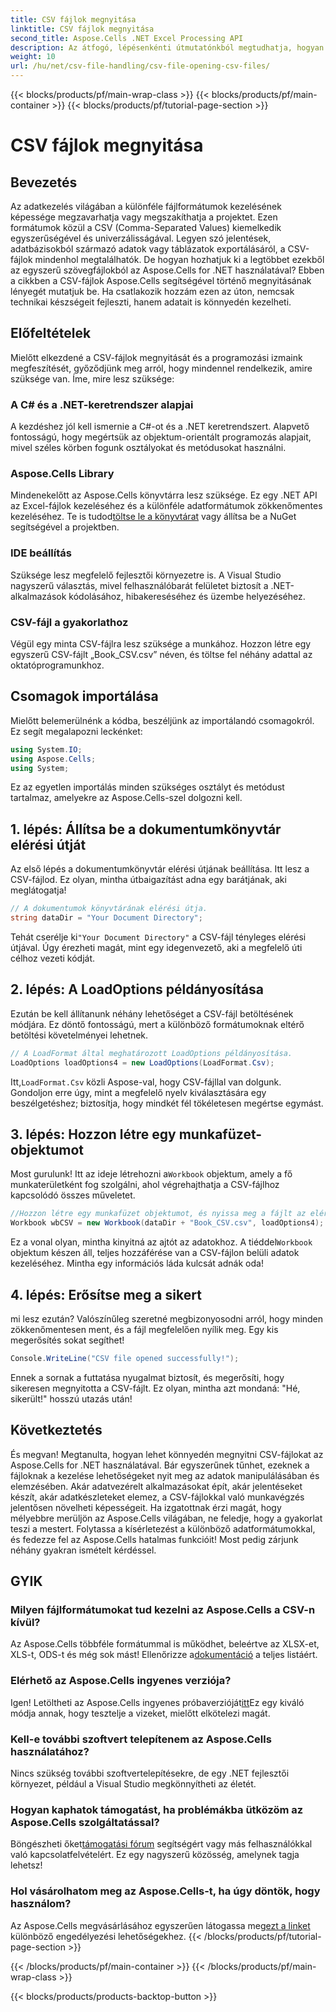 ```yaml
---
title: CSV fájlok megnyitása
linktitle: CSV fájlok megnyitása
second_title: Aspose.Cells .NET Excel Processing API
description: Az átfogó, lépésenkénti útmutatónkból megtudhatja, hogyan nyithat meg CSV-fájlokat az Aspose.Cells for .NET használatával. Törzsadat-manipuláció.
weight: 10
url: /hu/net/csv-file-handling/csv-file-opening-csv-files/
---
```


{{< blocks/products/pf/main-wrap-class >}}
{{< blocks/products/pf/main-container >}}
{{< blocks/products/pf/tutorial-page-section >}}

# CSV fájlok megnyitása

## Bevezetés
Az adatkezelés világában a különféle fájlformátumok kezelésének képessége megzavarhatja vagy megszakíthatja a projektet. Ezen formátumok közül a CSV (Comma-Separated Values) kiemelkedik egyszerűségével és univerzálisságával. Legyen szó jelentések, adatbázisokból származó adatok vagy táblázatok exportálásáról, a CSV-fájlok mindenhol megtalálhatók. De hogyan hozhatjuk ki a legtöbbet ezekből az egyszerű szövegfájlokból az Aspose.Cells for .NET használatával? Ebben a cikkben a CSV-fájlok Aspose.Cells segítségével történő megnyitásának lényegét mutatjuk be. Ha csatlakozik hozzám ezen az úton, nemcsak technikai készségeit fejleszti, hanem adatait is könnyedén kezelheti. 
## Előfeltételek
Mielőtt elkezdené a CSV-fájlok megnyitását és a programozási izmaink megfeszítését, győződjünk meg arról, hogy mindennel rendelkezik, amire szüksége van. Íme, mire lesz szüksége:
### A C# és a .NET-keretrendszer alapjai
A kezdéshez jól kell ismernie a C#-ot és a .NET keretrendszert. Alapvető fontosságú, hogy megértsük az objektum-orientált programozás alapjait, mivel széles körben fogunk osztályokat és metódusokat használni.
### Aspose.Cells Library
Mindenekelőtt az Aspose.Cells könyvtárra lesz szüksége. Ez egy .NET API az Excel-fájlok kezeléséhez és a különféle adatformátumok zökkenőmentes kezeléséhez. Te is tudod[töltse le a könyvtárat](https://releases.aspose.com/cells/net/) vagy állítsa be a NuGet segítségével a projektben.
### IDE beállítás
Szüksége lesz megfelelő fejlesztői környezetre is. A Visual Studio nagyszerű választás, mivel felhasználóbarát felületet biztosít a .NET-alkalmazások kódolásához, hibakereséséhez és üzembe helyezéséhez.
### CSV-fájl a gyakorlathoz
Végül egy minta CSV-fájlra lesz szüksége a munkához. Hozzon létre egy egyszerű CSV-fájlt „Book_CSV.csv” néven, és töltse fel néhány adattal az oktatóprogramunkhoz.
## Csomagok importálása
Mielőtt belemerülnénk a kódba, beszéljünk az importálandó csomagokról. Ez segít megalapozni leckénket:
```csharp
using System.IO;
using Aspose.Cells;
using System;
```
Ez az egyetlen importálás minden szükséges osztályt és metódust tartalmaz, amelyekre az Aspose.Cells-szel dolgozni kell.
## 1. lépés: Állítsa be a dokumentumkönyvtár elérési útját
Az első lépés a dokumentumkönyvtár elérési útjának beállítása. Itt lesz a CSV-fájlod. Ez olyan, mintha útbaigazítást adna egy barátjának, aki meglátogatja!
```csharp
// A dokumentumok könyvtárának elérési útja.
string dataDir = "Your Document Directory";
```
 Tehát cserélje ki`"Your Document Directory"` a CSV-fájl tényleges elérési útjával. Úgy érezheti magát, mint egy idegenvezető, aki a megfelelő úti célhoz vezeti kódját.
## 2. lépés: A LoadOptions példányosítása
Ezután be kell állítanunk néhány lehetőséget a CSV-fájl betöltésének módjára. Ez döntő fontosságú, mert a különböző formátumoknak eltérő betöltési követelményei lehetnek. 
```csharp
// A LoadFormat által meghatározott LoadOptions példányosítása.
LoadOptions loadOptions4 = new LoadOptions(LoadFormat.Csv);
```
 Itt,`LoadFormat.Csv` közli Aspose-val, hogy CSV-fájllal van dolgunk. Gondoljon erre úgy, mint a megfelelő nyelv kiválasztására egy beszélgetéshez; biztosítja, hogy mindkét fél tökéletesen megértse egymást.
## 3. lépés: Hozzon létre egy munkafüzet-objektumot
 Most gurulunk! Itt az ideje létrehozni a`Workbook` objektum, amely a fő munkaterületként fog szolgálni, ahol végrehajthatja a CSV-fájlhoz kapcsolódó összes műveletet.
```csharp
//Hozzon létre egy munkafüzet objektumot, és nyissa meg a fájlt az elérési útjából
Workbook wbCSV = new Workbook(dataDir + "Book_CSV.csv", loadOptions4);
```
 Ez a vonal olyan, mintha kinyitná az ajtót az adatokhoz. A tiéddel`Workbook` objektum készen áll, teljes hozzáférése van a CSV-fájlon belüli adatok kezeléséhez. Mintha egy információs láda kulcsát adnák oda!
## 4. lépés: Erősítse meg a sikert
mi lesz ezután? Valószínűleg szeretné megbizonyosodni arról, hogy minden zökkenőmentesen ment, és a fájl megfelelően nyílik meg. Egy kis megerősítés sokat segíthet!
```csharp
Console.WriteLine("CSV file opened successfully!");
```
Ennek a sornak a futtatása nyugalmat biztosít, és megerősíti, hogy sikeresen megnyitotta a CSV-fájlt. Ez olyan, mintha azt mondaná: "Hé, sikerült!" hosszú utazás után!
## Következtetés
És megvan! Megtanulta, hogyan lehet könnyedén megnyitni CSV-fájlokat az Aspose.Cells for .NET használatával. Bár egyszerűnek tűnhet, ezeknek a fájloknak a kezelése lehetőségeket nyit meg az adatok manipulálásában és elemzésében. Akár adatvezérelt alkalmazásokat épít, akár jelentéseket készít, akár adatkészleteket elemez, a CSV-fájlokkal való munkavégzés jelentősen növelheti képességeit. 
Ha izgatottnak érzi magát, hogy mélyebbre merüljön az Aspose.Cells világában, ne feledje, hogy a gyakorlat teszi a mestert. Folytassa a kísérletezést a különböző adatformátumokkal, és fedezze fel az Aspose.Cells hatalmas funkcióit! Most pedig zárjunk néhány gyakran ismételt kérdéssel.
## GYIK
### Milyen fájlformátumokat tud kezelni az Aspose.Cells a CSV-n kívül?
 Az Aspose.Cells többféle formátummal is működhet, beleértve az XLSX-et, XLS-t, ODS-t és még sok mást! Ellenőrizze a[dokumentáció](https://reference.aspose.com/cells/net/) a teljes listáért.
### Elérhető az Aspose.Cells ingyenes verziója?
 Igen! Letöltheti az Aspose.Cells ingyenes próbaverzióját[itt](https://releases.aspose.com/)Ez egy kiváló módja annak, hogy tesztelje a vizeket, mielőtt elkötelezi magát.
### Kell-e további szoftvert telepítenem az Aspose.Cells használatához?
Nincs szükség további szoftvertelepítésekre, de egy .NET fejlesztői környezet, például a Visual Studio megkönnyítheti az életét.
### Hogyan kaphatok támogatást, ha problémákba ütközöm az Aspose.Cells szolgáltatással?
 Böngészheti őket[támogatási fórum](https://forum.aspose.com/c/cells/9) segítségért vagy más felhasználókkal való kapcsolatfelvételért. Ez egy nagyszerű közösség, amelynek tagja lehetsz!
### Hol vásárolhatom meg az Aspose.Cells-t, ha úgy döntök, hogy használom?
 Az Aspose.Cells megvásárlásához egyszerűen látogassa meg[ezt a linket](https://purchase.aspose.com/buy) különböző engedélyezési lehetőségekhez.
{{< /blocks/products/pf/tutorial-page-section >}}

{{< /blocks/products/pf/main-container >}}
{{< /blocks/products/pf/main-wrap-class >}}

{{< blocks/products/products-backtop-button >}}
